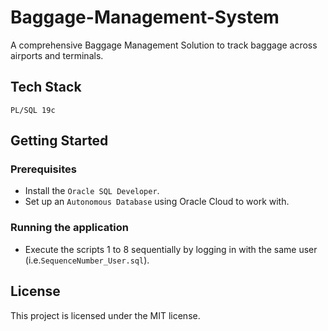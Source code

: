 # Baggage-Management-System

A comprehensive Baggage Management Solution to track baggage across airports and terminals. 

## Tech Stack

`PL/SQL 19c`


## Getting Started

### Prerequisites

* Install the `Oracle SQL Developer`.
* Set up an `Autonomous Database` using Oracle Cloud to work with.

### Running the application

* Execute the scripts 1 to 8 sequentially by logging in with the same user (i.e.`SequenceNumber_User.sql`).

## License

This project is licensed under the MIT license.

